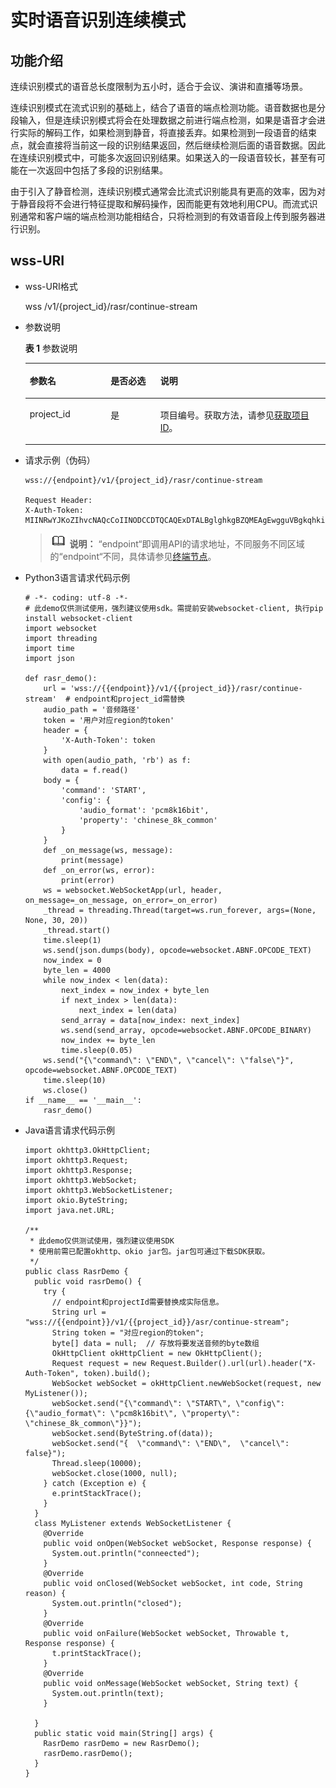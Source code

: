 # 实时语音识别连续模式<a name="sis_03_0027"></a>

## 功能介绍<a name="zh-cn_topic_0145253500_section17636657"></a>

连续识别模式的语音总长度限制为五小时，适合于会议、演讲和直播等场景。

连续识别模式在流式识别的基础上，结合了语音的端点检测功能。语音数据也是分段输入，但是连续识别模式将会在处理数据之前进行端点检测，如果是语音才会进行实际的解码工作，如果检测到静音，将直接丢弃。如果检测到一段语音的结束点，就会直接将当前这一段的识别结果返回，然后继续检测后面的语音数据。因此在连续识别模式中，可能多次返回识别结果。如果送入的一段语音较长，甚至有可能在一次返回中包括了多段的识别结果。

由于引入了静音检测，连续识别模式通常会比流式识别能具有更高的效率，因为对于静音段将不会进行特征提取和解码操作，因而能更有效地利用CPU。而流式识别通常和客户端的端点检测功能相结合，只将检测到的有效语音段上传到服务器进行识别。

## wss-URI<a name="zh-cn_topic_0145253500_section24512189"></a>

-   wss-URI格式

    wss /v1/\{project\_id\}/rasr/continue-stream


-   参数说明

    **表 1**  参数说明

    <a name="zh-cn_topic_0145253500_table60557318"></a>
    <table><thead align="left"><tr id="zh-cn_topic_0145253500_row38729025"><th class="cellrowborder" valign="top" width="26.982698269826983%" id="mcps1.2.4.1.1"><p id="zh-cn_topic_0145253500_p50043331"><a name="zh-cn_topic_0145253500_p50043331"></a><a name="zh-cn_topic_0145253500_p50043331"></a>参数名</p>
    </th>
    <th class="cellrowborder" valign="top" width="16.53165316531653%" id="mcps1.2.4.1.2"><p id="zh-cn_topic_0145253500_p26978034"><a name="zh-cn_topic_0145253500_p26978034"></a><a name="zh-cn_topic_0145253500_p26978034"></a>是否必选</p>
    </th>
    <th class="cellrowborder" valign="top" width="56.48564856485648%" id="mcps1.2.4.1.3"><p id="zh-cn_topic_0145253500_p37737141"><a name="zh-cn_topic_0145253500_p37737141"></a><a name="zh-cn_topic_0145253500_p37737141"></a>说明</p>
    </th>
    </tr>
    </thead>
    <tbody><tr id="zh-cn_topic_0145253500_row43751799"><td class="cellrowborder" valign="top" width="26.982698269826983%" headers="mcps1.2.4.1.1 "><p id="zh-cn_topic_0145253500_p54234863"><a name="zh-cn_topic_0145253500_p54234863"></a><a name="zh-cn_topic_0145253500_p54234863"></a>project_id</p>
    </td>
    <td class="cellrowborder" valign="top" width="16.53165316531653%" headers="mcps1.2.4.1.2 "><p id="zh-cn_topic_0145253500_p30947767"><a name="zh-cn_topic_0145253500_p30947767"></a><a name="zh-cn_topic_0145253500_p30947767"></a>是</p>
    </td>
    <td class="cellrowborder" valign="top" width="56.48564856485648%" headers="mcps1.2.4.1.3 "><p id="zh-cn_topic_0145253487_p7748077"><a name="zh-cn_topic_0145253487_p7748077"></a><a name="zh-cn_topic_0145253487_p7748077"></a>项目编号。获取方法，请参见<a href="获取项目ID.md">获取项目ID</a>。</p>
    </td>
    </tr>
    </tbody>
    </table>

-   请求示例（伪码）

    ```
    wss://{endpoint}/v1/{project_id}/rasr/continue-stream
    
    Request Header:
    X-Auth-Token: MIINRwYJKoZIhvcNAQcCoIINODCCDTQCAQExDTALBglghkgBZQMEAgEwgguVBgkqhkiG...
    ```

    >![](public_sys-resources/icon-note.gif) **说明：** 
    >“endpoint“即调用API的请求地址，不同服务不同区域的“endpoint“不同，具体请参见[终端节点](终端节点.md)。

-   Python3语言请求代码示例

    ```
    # -*- coding: utf-8 -*-
    # 此demo仅供测试使用，强烈建议使用sdk。需提前安装websocket-client, 执行pip install websocket-client
    import websocket
    import threading
    import time
    import json
    
    def rasr_demo():
        url = 'wss://{{endpoint}}/v1/{{project_id}}/rasr/continue-stream'  # endpoint和project_id需替换
        audio_path = '音频路径'
        token = '用户对应region的token'
        header = {
            'X-Auth-Token': token
        }
        with open(audio_path, 'rb') as f:
            data = f.read()
        body = {
            'command': 'START',
            'config': {
                'audio_format': 'pcm8k16bit',
                'property': 'chinese_8k_common'
            }
        }
        def _on_message(ws, message):
            print(message)
        def _on_error(ws, error):
            print(error)
        ws = websocket.WebSocketApp(url, header, on_message=_on_message, on_error=_on_error)
        _thread = threading.Thread(target=ws.run_forever, args=(None, None, 30, 20))
        _thread.start()
        time.sleep(1)
        ws.send(json.dumps(body), opcode=websocket.ABNF.OPCODE_TEXT)
        now_index = 0
        byte_len = 4000
        while now_index < len(data):
            next_index = now_index + byte_len
            if next_index > len(data):
                next_index = len(data)
            send_array = data[now_index: next_index]
            ws.send(send_array, opcode=websocket.ABNF.OPCODE_BINARY)
            now_index += byte_len
            time.sleep(0.05)
        ws.send("{\"command\": \"END\", \"cancel\": \"false\"}", opcode=websocket.ABNF.OPCODE_TEXT)
        time.sleep(10)
        ws.close()
    if __name__ == '__main__':
        rasr_demo()
    ```

-   Java语言请求代码示例

    ```
    import okhttp3.OkHttpClient;
    import okhttp3.Request;
    import okhttp3.Response;
    import okhttp3.WebSocket;
    import okhttp3.WebSocketListener;
    import okio.ByteString;
    import java.net.URL;
    
    /**
     * 此demo仅供测试使用，强烈建议使用SDK
     * 使用前需已配置okhttp、okio jar包。jar包可通过下载SDK获取。
     */
    public class RasrDemo {
      public void rasrDemo() {
        try {
          // endpoint和projectId需要替换成实际信息。
          String url = "wss://{{endpoint}}/v1/{{project_id}}/asr/continue-stream";
          String token = "对应region的token";
          byte[] data = null;  // 存放将要发送音频的byte数组
          OkHttpClient okHttpClient = new OkHttpClient();
          Request request = new Request.Builder().url(url).header("X-Auth-Token", token).build();
          WebSocket webSocket = okHttpClient.newWebSocket(request, new MyListener());
          webSocket.send("{\"command\": \"START\", \"config\": {\"audio_format\": \"pcm8k16bit\", \"property\": \"chinese_8k_common\"}}");
          webSocket.send(ByteString.of(data));
          webSocket.send("{  \"command\": \"END\",  \"cancel\": false}");
          Thread.sleep(10000);
          webSocket.close(1000, null);
        } catch (Exception e) {
          e.printStackTrace();
        }
      }
      class MyListener extends WebSocketListener {
        @Override
        public void onOpen(WebSocket webSocket, Response response) {
          System.out.println("conneected");
        }
        @Override
        public void onClosed(WebSocket webSocket, int code, String reason) {
          System.out.println("closed");
        }
        @Override
        public void onFailure(WebSocket webSocket, Throwable t, Response response) {
          t.printStackTrace();
        }
        @Override
        public void onMessage(WebSocket webSocket, String text) {
          System.out.println(text);
        }
    
      }
      public static void main(String[] args) {
        RasrDemo rasrDemo = new RasrDemo();
        rasrDemo.rasrDemo();
      }
    }
    ```



